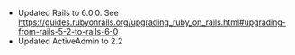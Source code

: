 

* Updated Rails to 6.0.0. See https://guides.rubyonrails.org/upgrading_ruby_on_rails.html#upgrading-from-rails-5-2-to-rails-6-0
* Updated ActiveAdmin to 2.2
